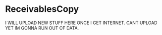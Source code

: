 # ReceivablesCopy

I WILL UPLOAD NEW STUFF HERE ONCE I GET INTERNET. CANT UPLOAD YET IM GONNA RUN OUT OF DATA.
